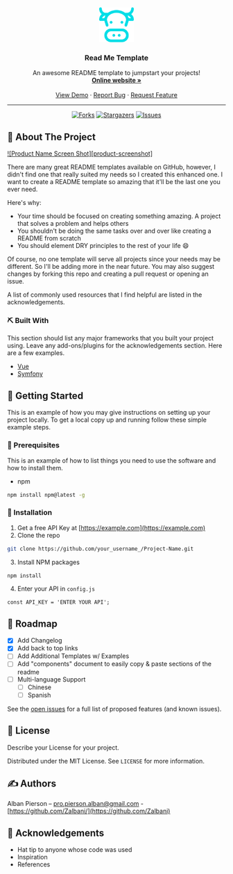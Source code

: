 <!-- PROJECT LOGO -->
<br />
<p align="center">
  <a href="https://github.com/zalbani-lab/README-Template">
    <img src="./logo.png" alt="Logo" width="80" height="80">
  </a>

  <h3 align="center">Read Me Template</h3>

  <p align="center">
    An awesome README template to jumpstart your projects!
    <br />
    <a href="https://github.com/zalbani-lab/README-Template"><strong>Online website »</strong></a>
    <br />
    <br />
    <a href="https://github.com/zalbani-lab/README-Template">View Demo</a>
    ·
    <a href="https://github.com/zalbani-lab/README-Template">Report Bug</a>
    ·
    <a href="https://github.com/zalbani-lab/README-Template">Request Feature</a>
  </p>
  <hr/>
</p>
<div align="center">

[![Forks][forks-shield]][forks-url]
[![Stargazers][stars-shield]][stars-url]
[![Issues][issues-shield]][issues-url]

</div>

## 🧐 About The Project <a name = "about"></a>

[![Product Name Screen Shot][product-screenshot]](https://example.com)

There are many great README templates available on GitHub, however, I didn't find one that really suited my needs so I created this enhanced one. I want to create a README template so amazing that it'll be the last one you ever need.

Here's why:

- Your time should be focused on creating something amazing. A project that solves a problem and helps others
- You shouldn't be doing the same tasks over and over like creating a README from scratch
- You should element DRY principles to the rest of your life :smile:

Of course, no one template will serve all projects since your needs may be different. So I'll be adding more in the near future. You may also suggest changes by forking this repo and creating a pull request or opening an issue.

A list of commonly used resources that I find helpful are listed in the acknowledgements.

### ⛏️ Built With

This section should list any major frameworks that you built your project using. Leave any add-ons/plugins for the acknowledgements section. Here are a few examples.

- [Vue](https://vuejs.org/)
- [Symfony](https://symfony.com/)

## 🏁 Getting Started <a name = "getting_started"></a>

This is an example of how you may give instructions on setting up your project locally.
To get a local copy up and running follow these simple example steps.

### 🔧 Prerequisites

This is an example of how to list things you need to use the software and how to install them.

- npm

```sh
npm install npm@latest -g
```

### 🎈 Installation

1. Get a free API Key at [https://example.com](https://example.com)
2. Clone the repo

```sh
git clone https://github.com/your_username_/Project-Name.git
```

3. Install NPM packages

```sh
npm install
```

4. Enter your API in `config.js`

```JS
const API_KEY = 'ENTER YOUR API';
```

## 🚧 Roadmap <a name = "roadmap"></a>

- [x] Add Changelog
- [x] Add back to top links
- [ ] Add Additional Templates w/ Examples
- [ ] Add "components" document to easily copy & paste sections of the readme
- [ ] Multi-language Support
  - [ ] Chinese
  - [ ] Spanish

See the [open issues](https://github.com/zalbani-lab/README-Template/issues) for a full list of proposed features (and known issues).

## 📝 License <a name = "license"></a>

Describe your License for your project.

Distributed under the MIT License. See `LICENSE` for more information.

## ✍️ Authors <a name = "authors"></a>

Alban Pierson – pro.pierson.alban@gmail.com - [https://github.com/Zalbani/](https://github.com/Zalbani)

## 🎉 Acknowledgements <a name = "acknowledgement"></a>

- Hat tip to anyone whose code was used
- Inspiration
- References

<!-- MARKDOWN LINKS & IMAGES -->
<!-- https://www.markdownguide.org/basic-syntax/#reference-style-links -->

[forks-shield]: https://img.shields.io/github/forks/zalbani-lab/README-Template?style=for-the-badge
[forks-url]: https://github.com/zalbani-lab/README-Template/network/members
[stars-shield]: https://img.shields.io/github/stars/zalbani-lab/README-Template?style=for-the-badge
[stars-url]: https://github.com/zalbani-lab/README-Template/stargazers
[issues-shield]: https://img.shields.io/github/issues/zalbani-lab/README-Template?style=for-the-badge
[issues-url]: https://github.com/zalbani-lab/README-Template/issues
